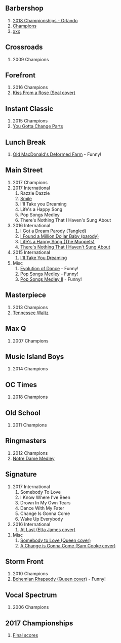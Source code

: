 ## Barbershop

1. [2018 Championships - Orlando](http://www.barbershop.org/orlando/)
1. [Champions](http://www.barbershop.org/competitions/international-champions/all-champions/)
1. [xxx](https://www.youtube.com/user/barbershopharmony38?annotation_id=annotation_3850586717&feature=iv&src_vid=BEJBKoSoot8&sub_confirmation=1)



## Crossroads

1. 2009 Champions

## Forefront

1. 2016 Champions
1. [Kiss From a Rose (Seal cover)](https://www.youtube.com/watch?v=lkbyqK77Tdo)

## Instant Classic

1. 2015 Champions
1. [You Gotta Change Parts](https://www.youtube.com/watch?v=xhVWPJw6gGE)

## Lunch Break

1. [Old MacDonald's Deformed Farm](https://www.youtube.com/watch?v=tqwkJGMOEbs) - Funny!

## Main Street

1. 2017 Champions
1. 2017 International
   1. Razzle Dazzle
   1. [Smile](https://www.youtube.com/watch?v=iPEY2SE1vXk)
   1. I'll Take you Dreaming
   1. Life's a Happy Song
   1. Pop Songs Medley
   1. There's Nothing That I Haven's Sung About
1. 2016 International
   1. [I Got a Dream Parody (Tangled)](https://www.youtube.com/watch?v=yd34B14PWMU)
   1. [I Found a Million Dollar Baby (parody)](https://www.youtube.com/watch?v=_gR7_ciHsDg)
   1. [Life's a Happy Song (The Muppets)](https://www.youtube.com/watch?v=4jqgn3ojONI)
   1. [There's Nothing That I Haven't Sung About](https://www.youtube.com/watch?v=OGGYOYxuplQ)
1. 2015 International
   1. [I'll Take You Dreaming](https://www.youtube.com/watch?v=0c4b5VF6QQw)
1. Misc   
   1. [Evolution of Dance](https://www.youtube.com/watch?v=b8EWVbpUSq4) - Funny!
   1. [Pop Songs Medley](https://www.youtube.com/watch?v=EQdnzXEFKqM) - Funny!
   1. [Pop Songs Medley II](https://www.youtube.com/watch?v=zdira3Zk-KM) - Funny!

## Masterpiece

1. 2013 Champions
1. [Tennessee Waltz](https://www.youtube.com/watch?v=BEJBKoSoot8)

## Max Q

1. 2007 Champions

## Music Island Boys

1. 2014 Champions

## OC Times

1. 2018 Champions

## Old School

1. 2011 Champions

## Ringmasters

1. 2012 Champions
1. [Notre Dame Medley](https://www.youtube.com/watch?v=TVtkNPFpxX8)

## Signature

1. 2017 International
   1. Somebody To Love
   1. I Know Where I've Been
   1. Drown In My Own Tears
   1. Dance With My Fater
   1. Change Is Gonna Come
   1. Wake Up Everybody
1. 2016 International
   1. [At Last (Etta James cover)](https://www.youtube.com/watch?v=0sQi1v1QnAQ)
1. Misc
   1. [Somebody to Love (Queen cover)](https://www.youtube.com/watch?v=SiGk3bSHggk)
   1. [A Change is Gonna Come (Sam Cooke cover)](https://www.youtube.com/watch?v=8RXXQsxvO1Q)

## Storm Front

1. 2010 Champions
1. [Bohemian Rhapsody (Queen cover)](https://www.youtube.com/watch?v=KId3aK4lRag) - Funny!

## Vocal Spectrum

1. 2006 Champions


## 2017 Championships

1. [Final scores](http://www.barbershop.org/files/INTL20170705_QF.OSS1.pdf)
